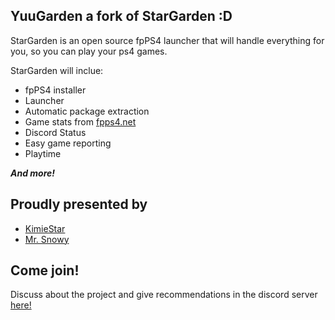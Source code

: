 ## YuuGarden a fork of StarGarden :D
StarGarden is an open source fpPS4 launcher that will handle everything for you, so you can play your ps4 games.

StarGarden will inclue:

- fpPS4 installer
- Launcher
- Automatic package extraction
- Game stats from [fpps4.net](https://fpps4.net)
- Discord Status
- Easy game reporting
- Playtime

***And more!***



## Proudly presented by
- [KimieStar](https://github.com/KimieStar)
- [Mr. Snowy](https://github.com/MrSn0wy)



## Come join!
Discuss about the project and give recommendations in the discord server [here!](https://discord.gg/V74EWXgxq)
